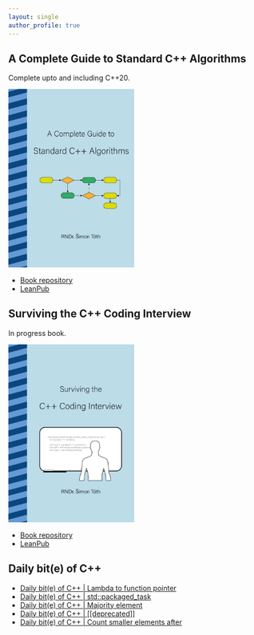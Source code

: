 ```yaml
---
layout: single
author_profile: true
---
```


## A Complete Guide to Standard C++ Algorithms

Complete upto and including C++20.

[<img src="assets/images/book_algorithms_cover.png" width="50%">](https://leanpub.com/cpp-algorithms-guide)

- [Book repository](https://github.com/HappyCerberus/book-cpp-algorithms)
- [LeanPub](https://leanpub.com/cpp-algorithms-guide)

## Surviving the C++ Coding Interview

In progress book.

[<img src="assets/images/book_coding_interview_cover.png" width="50%">](https://leanpub.com/cpp-coding-interview)

- [Book repository](https://leanpub.com/cpp-coding-interview)
- [LeanPub](https://leanpub.com/cpp-coding-interview)

## Daily bit(e) of C++

<ul>
<!-- SUBSTACK:START --><li><a href="https://simontoth.substack.com/p/daily-bite-of-c-lambda-to-function">Daily bit&lpar;e&rpar; of C++ | Lambda to function pointer</a></li><li><a href="https://simontoth.substack.com/p/daily-bite-of-c-stdpackaged_task">Daily bit&lpar;e&rpar; of C++ | std::packaged_task</a></li><li><a href="https://simontoth.substack.com/p/daily-bite-of-c-majority-element">Daily bit&lpar;e&rpar; of C++ | Majority element</a></li><li><a href="https://simontoth.substack.com/p/daily-bite-of-c-deprecated">Daily bit&lpar;e&rpar; of C++ | [[deprecated]]</a></li><li><a href="https://simontoth.substack.com/p/daily-bite-of-c-count-smaller-elements">Daily bit&lpar;e&rpar; of C++ | Count smaller elements after</a></li><!-- SUBSTACK:END -->
</ul>